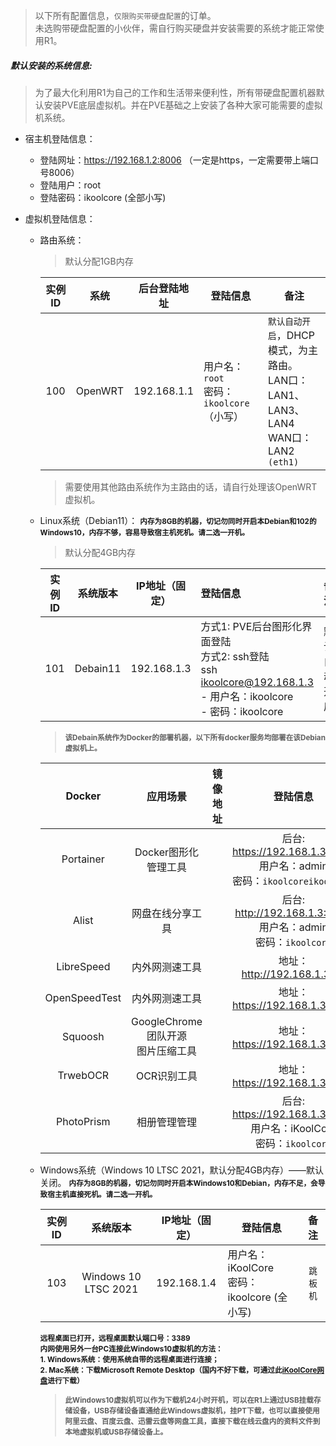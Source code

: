 

> 以下所有配置信息，`仅限购买带硬盘配置`的订单。<br>未选购带硬盘配置的小伙伴，需自行购买硬盘并安装需要的系统才能正常使用R1。

##### 默认安装的系统信息:

> 为了最大化利用R1为自己的工作和生活带来便利性，所有带硬盘配置机器默认安装PVE底层虚拟机。并在PVE基础之上安装了各种大家可能需要的虚拟机系统。

- 宿主机登陆信息：

  - 登陆网址：https://192.168.1.2:8006 （一定是https，一定需要带上端口号8006）
  - 登陆用户：root
  - 登陆密码：ikoolcore (全部小写)

- 虚拟机登陆信息：

  - 路由系统：

    > 默认分配1GB内存

    | 实例ID |  系统   | 后台登陆地址 | 登陆信息                                    | 备注                                                         |
    | :----: | :-----: | ------------ | ------------------------------------------- | ------------------------------------------------------------ |
    |  100   | OpenWRT | 192.168.1.1  | 用户名：`root`<br>密码：`ikoolcore`（小写） | `默认自动开启`，DHCP模式，为主路由。<br>LAN口：LAN1、LAN3、LAN4<br>WAN口：LAN2 `(eth1)` |

    > 需要使用其他路由系统作为主路由的话，请自行处理该OpenWRT虚拟机。

  - Linux系统（Debian11）：
    <small>**内存为8GB的机器，切记勿同时开启本Debian和102的Windows10，内存不够，容易导致宿主机死机。请二选一开机。**</small>
  
    > 默认分配4GB内存
  
    | 实例ID | 系统版本 | IP地址（固定） | 登陆信息                                                     |     备注     |
    | ------ | :------: | :------------: | :----------------------------------------------------------- | :----------: |
    | 101    | Debain11 |  192.168.1.3   | 方式1: PVE后台图形化界面登陆<br>方式2: ssh登陆<br />ssh ikoolcore@192.168.1.3<br />- 用户名：ikoolcore<br />- 密码：ikoolcore | 默认自动开启 |
  
    > **<small>该Debain系统作为Docker的部署机器，以下所有docker服务均部署在该Debian虚拟机上。</small>**
  
    |    Docker     |               应用场景               | 镜像地址 |                           登陆信息                           | 备注 |
    | :-----------: | :----------------------------------: | :------: | :----------------------------------------------------------: | :--: |
    |   Portainer   |         Docker图形化管理工具         |          | 后台: https://192.168.1.3:9443<br>用户名：admin<br>密码：`ikoolcoreikoolcore` |      |
    |     Alist     |           网盘在线分享工具           |          | 后台: http://192.168.1.3:5244<br/>用户名：admin<br/>密码：`ikoolcore` |      |
    |  LibreSpeed   |            内外网测速工具            |          |                 地址：http://192.168.1.3:86                  |      |
    | OpenSpeedTest |            内外网测速工具            |          |                地址：https://192.168.1.3:3000                |      |
    |    Squoosh    | GoogleChrome团队开源<br>图片压缩工具 |          |                地址：https://192.168.1.3:7701                |      |
    |   TrwebOCR    |             OCR识别工具              |          |                地址：https://192.168.1.3:8089                |      |
    |  PhotoPrism   |             相册管理管理             |          | 后台: https://192.168.1.3:2342<br/>用户名：iKoolCore<br/>密码：`ikoolcore` |      |
    
  - Windows系统（Windows 10 LTSC 2021，默认分配4GB内存）——默认关闭。
    <small>**内存为8GB的机器，切记勿同时开启本Windows10和Debian，内存不足，会导致宿主机直接死机。请二选一开机。**</small>
    
    | 实例ID |       系统版本       | IP地址（固定） | 登陆信息                                      |   备注   |
    | :----: | :------------------: | :------------: | --------------------------------------------- | :------: |
    |  103   | Windows 10 LTSC 2021 |  192.168.1.4   | 用户名：iKoolCore<br>密码：ikoolcore (全小写) | `跳板机` |
    
    <small>**远程桌面已打开，远程桌面默认端口号：3389<br>内网使用另外一台PC连接此Windows10虚拟机的方法：<br>1. Windows系统：使用系统自带的远程桌面进行连接；<br>2. Mac系统：下载Microsoft Remote Desktop（国内不好下载，可通过此[iKoolCore网盘](http://t.iswott.com:5244/)进行下载）**</small>
    
    > <small>**此Windows10虚拟机可以作为下载机24小时开机，可以在R1上通过USB挂载存储设备，USB存储设备直通给此Windows虚拟机，挂PT下载，也可以直接使用阿里云盘、百度云盘、迅雷云盘等网盘工具，直接下载在线云盘内的资料文件到本地虚拟机或USB存储设备上。**</small>



